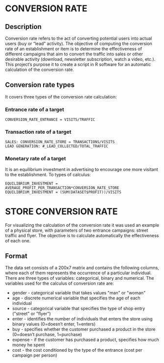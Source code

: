 CONVERSION RATE
===============

Description
-----------

Conversion rate refers to the act of converting potential users into actual users (buy or “lead” activity).
The objective of computing the conversion rate of an establishment or item is to determine the effectiveness of different campaigns that aim to convert the traffic into sales or other desirable activity (download, newsletter subscription, watch a video, etc.).
This project’s purpose it to create a script in R software for an automatic calculation of the conversion rate.

Conversion rate types
---------------------
It covers three types of the conversion rate calculation:

### Entrance rate of a target ###

	CONVERSION_RATE_ENTRANCE = VISITS/TRAFFIC
	
### Transaction rate of a target 

	SALES: CONVERSION_RATE_STORE = TRANSACTIONS/VISITS
	LEAD GENERATION: #_LEAD_COLLECTED/TOTAL_TRAFFIC
	
### Monetary rate of a target ###
It is an equilibrium investment in advertising to encourage one more visitant to the establishment. To types of calculus:

	EQUILIBRIUM_INVESTMENT = AVERAGE_PROFIT_PER_TRANSACTION*CONVERSION_RATE_STORE
	EQUILIBRIUM_INVESTMENT = (SUM(DATASET$PROFIT))/VISITS
	
STORE CONVERSION RATE
=====================
For visualizing the calculation of the conversion rate it was used an example of a physical store, with parameters of two entrance campaigns: street traffic and flyer. The objective is to calculate automatically the effectiveness of each one.

Format
------
The data set consists of a 200x7 matrix and contains the following columns, where each of them represents the occurrence of a particular individual. There are three types of variables: categorical, binary and numerical. 
The variables used for the calculus of conversion rate are:

* gender - categorical variable that takes values "man" or "woman"
* age - discrete numerical variable that specifies the age of each individual
* source - categorical variable that specifies the type of shop entry ("street" or "flyer")
* enter - identifies the number of individuals that enters the store using binary values (0=doesn’t enter, 1=enters)
* buy - specifies whether the customer purchased a product in the store (0=doesn’t purchase, 1=purchase)
* expense - if the customer has purchased a product, specifies how much money he spent
* cost - the cost conditioned by the type of the entrance (cost per campaign per person)
